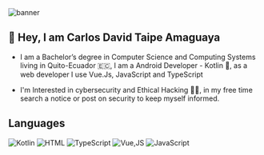 <img align="center" alt="banner" src="baner_two.jpg" />

## **👋 Hey, I am Carlos David Taipe Amaguaya**

* I am a Bachelor’s degree in Computer Science and Computing Systems living in Quito-Ecuador 🇪🇨, I am a Android Developer - Kotlin 💙, as a web developer I use Vue.Js, JavaScript and TypeScript

* I'm Interested in cybersecurity and Ethical Hacking 🕵️‍♂️, in my free time search a notice or post on security to keep myself informed.
## **Languages**
<!--
![Python](https://img.shields.io/badge/-Python-3776AB?style=for-the-badge&logo=python&logoColor=white)
-->
![Kotlin](https://img.shields.io/badge/Kotlin-0095D5.svg?style=for-the-badge&logo=Kotlin&logoColor=white)
![HTML](https://img.shields.io/badge/-HTML-E34F26?style=for-the-badge&logo=HTML5&logoColor=black)
![TypeScript](https://img.shields.io/badge/-TypeScript-FFFFFF?style=for-the-badge&logo=typescript)
![Vue,JS](https://img.shields.io/badge/-Vue.JS-39b181?style=for-the-badge&logo=vue.js&logoColor=white)
![JavaScript](https://img.shields.io/badge/JavaScript-F7DF1E.svg?style=for-the-badge&logo=JavaScript&logoColor=black)


